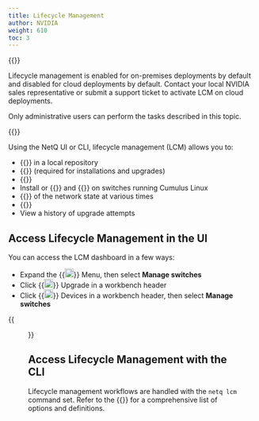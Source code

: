 ```yaml
---
title: Lifecycle Management
author: NVIDIA
weight: 610
toc: 3
---
```

{{<notice info>}}

Lifecycle management is enabled for on-premises deployments by default and disabled for cloud deployments by default. Contact your local NVIDIA sales representative or submit a support ticket to activate LCM on cloud deployments.

Only administrative users can perform the tasks described in this topic.

{{</notice>}}

Using the NetQ UI or CLI, lifecycle management (LCM) allows you to:

- {{<link title="NetQ and Network OS Images" text="Manage Cumulus Linux and NetQ images">}} in a local repository
- {{<link title="Credentials and Profiles" text="Configure switch access credentials and profiles">}} (required for installations and upgrades)
- {{<link title="Switch Inventory and Roles" text="Manage switch inventory and roles">}}
- Install or {{<link title="Upgrade NetQ Agent Using LCM" text="upgrade NetQ (Agents and CLI)">}} and {{<link title="Upgrade Cumulus Linux Using LCM" text="Cumulus Linux">}} on switches running Cumulus Linux
- {{<link title="Network Snapshots" text="Create snapshots">}} of the network state at various times
- {{<link title="Decommission Switches" text="Decommission switches">}}
- View a history of upgrade attempts

## Access Lifecycle Management in the UI

You can access the LCM dashboard in a few ways:

- Expand the {{<img src="https://icons.cumulusnetworks.com/01-Interface-Essential/03-Menu/navigation-menu.svg" width="18" height="18">}} Menu, then select **Manage switches**
- Click {{<img src="https://icons.cumulusnetworks.com/05-Internet-Networks-Servers/06-Servers/server-upload.svg" width="18" height="18">}} Upgrade in a workbench header
- Click {{<img src="/images/netq/devices.svg" height="18" width="18">}} Devices in a workbench header, then select **Manage switches**

{{<figure src="/images/netq/manage-switch-assets-450.png" alt="dashboard displaying switch management tab" width="700">}}

## Access Lifecycle Management with the CLI

Lifecycle management workflows are handled with the `netq lcm` command set. Refer to the {{<link title="lcm" text="command line reference">}} for a comprehensive list of options and definitions.